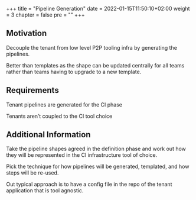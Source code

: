+++
title = "Pipeline Generation"
date = 2022-01-15T11:50:10+02:00
weight = 3
chapter = false
pre = "<b></b>"
+++

## Motivation

Decouple the tenant from low level P2P tooling infra by generating the pipelines.

Better than templates as the shape can be updated centrally for all teams rather than teams having to upgrade to a new template.

## Requirements

Tenant pipelines are generated for the CI phase

Tenants aren’t coupled to the CI tool choice

## Additional Information

Take the pipeline shapes agreed in the definition phase and work out how they will be represented in the CI infrastructure tool of choice.

Pick the technique for how pipelines will be generated, templated, and how steps will be re-used.

Out typical approach is to have a config file in the repo of the tenant application that is tool agnostic.


